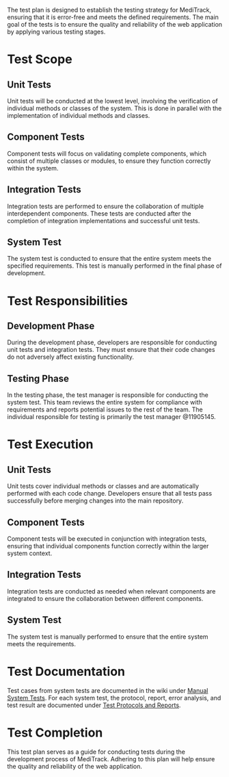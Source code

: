 The test plan is designed to establish the testing strategy for MediTrack, ensuring that it is error-free and meets the defined requirements. The main goal of the tests is to ensure the quality and reliability of the web application by applying various testing stages.

# Test Scope

## Unit Tests

Unit tests will be conducted at the lowest level, involving the verification of individual methods or classes of the system. This is done in parallel with the implementation of individual methods and classes.

## Component Tests
Component tests will focus on validating complete components, which consist of multiple classes or modules, to ensure they function correctly within the system.

## Integration Tests

Integration tests are performed to ensure the collaboration of multiple interdependent components. These tests are conducted after the completion of integration implementations and successful unit tests.

## System Test

The system test is conducted to ensure that the entire system meets the specified requirements. This test is manually performed in the final phase of development.

# Test Responsibilities

## Development Phase

During the development phase, developers are responsible for conducting unit tests and integration tests. They must ensure that their code changes do not adversely affect existing functionality.

## Testing Phase

In the testing phase, the test manager is responsible for conducting the system test. This team reviews the entire system for compliance with requirements and reports potential issues to the rest of the team. The individual responsible for testing is primarily the test manager @11905145.

# Test Execution

## Unit Tests

Unit tests cover individual methods or classes and are automatically performed with each code change. Developers ensure that all tests pass successfully before merging changes into the main repository.

## Component Tests
Component tests will be executed in conjunction with integration tests, ensuring that individual components function correctly within the larger system context.

## Integration Tests

Integration tests are conducted as needed when relevant components are integrated to ensure the collaboration between different components.

## System Test

The system test is manually performed to ensure that the entire system meets the requirements.

# Test Documentation

Test cases from system tests are documented in the wiki under [Manual System Tests](https://reset.inso.tuwien.ac.at/repo/2024ss-ase-pr-group/24ss-ase-pr-qse-03/-/wikis/Testing/Manual-System-Tests). For each system test, the protocol, report, error analysis, and test result are documented under [Test Protocols and Reports](https://reset.inso.tuwien.ac.at/repo/2024ss-ase-pr-group/24ss-ase-pr-qse-03/-/wikis/Testing/Test-Protocols-and-Reports).

# Test Completion

This test plan serves as a guide for conducting tests during the development process of MediTrack. Adhering to this plan will help ensure the quality and reliability of the web application.